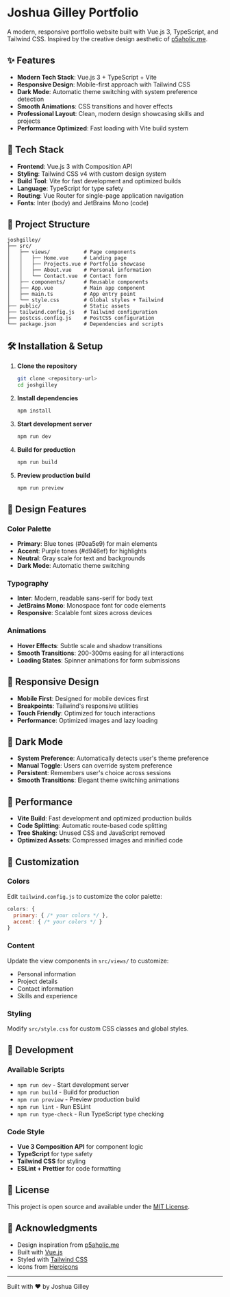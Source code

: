 # Joshua Gilley Portfolio

A modern, responsive portfolio website built with Vue.js 3, TypeScript, and Tailwind CSS. Inspired by the creative design aesthetic of [p5aholic.me](https://p5aholic.me/).

## ✨ Features

- **Modern Tech Stack**: Vue.js 3 + TypeScript + Vite
- **Responsive Design**: Mobile-first approach with Tailwind CSS
- **Dark Mode**: Automatic theme switching with system preference detection
- **Smooth Animations**: CSS transitions and hover effects
- **Professional Layout**: Clean, modern design showcasing skills and projects
- **Performance Optimized**: Fast loading with Vite build system

## 🚀 Tech Stack

- **Frontend**: Vue.js 3 with Composition API
- **Styling**: Tailwind CSS v4 with custom design system
- **Build Tool**: Vite for fast development and optimized builds
- **Language**: TypeScript for type safety
- **Routing**: Vue Router for single-page application navigation
- **Fonts**: Inter (body) and JetBrains Mono (code)

## 📁 Project Structure

```
joshgilley/
├── src/
│   ├── views/           # Page components
│   │   ├── Home.vue     # Landing page
│   │   ├── Projects.vue # Portfolio showcase
│   │   ├── About.vue    # Personal information
│   │   └── Contact.vue  # Contact form
│   ├── components/      # Reusable components
│   ├── App.vue          # Main app component
│   ├── main.ts          # App entry point
│   └── style.css        # Global styles + Tailwind
├── public/              # Static assets
├── tailwind.config.js   # Tailwind configuration
├── postcss.config.js    # PostCSS configuration
└── package.json         # Dependencies and scripts
```

## 🛠️ Installation & Setup

1. **Clone the repository**
   ```bash
   git clone <repository-url>
   cd joshgilley
   ```

2. **Install dependencies**
   ```bash
   npm install
   ```

3. **Start development server**
   ```bash
   npm run dev
   ```

4. **Build for production**
   ```bash
   npm run build
   ```

5. **Preview production build**
   ```bash
   npm run preview
   ```

## 🎨 Design Features

### Color Palette
- **Primary**: Blue tones (#0ea5e9) for main elements
- **Accent**: Purple tones (#d946ef) for highlights
- **Neutral**: Gray scale for text and backgrounds
- **Dark Mode**: Automatic theme switching

### Typography
- **Inter**: Modern, readable sans-serif for body text
- **JetBrains Mono**: Monospace font for code elements
- **Responsive**: Scalable font sizes across devices

### Animations
- **Hover Effects**: Subtle scale and shadow transitions
- **Smooth Transitions**: 200-300ms easing for all interactions
- **Loading States**: Spinner animations for form submissions

## 📱 Responsive Design

- **Mobile First**: Designed for mobile devices first
- **Breakpoints**: Tailwind's responsive utilities
- **Touch Friendly**: Optimized for touch interactions
- **Performance**: Optimized images and lazy loading

## 🌙 Dark Mode

- **System Preference**: Automatically detects user's theme preference
- **Manual Toggle**: Users can override system preference
- **Persistent**: Remembers user's choice across sessions
- **Smooth Transitions**: Elegant theme switching animations

## 🚀 Performance

- **Vite Build**: Fast development and optimized production builds
- **Code Splitting**: Automatic route-based code splitting
- **Tree Shaking**: Unused CSS and JavaScript removed
- **Optimized Assets**: Compressed images and minified code

## 📝 Customization

### Colors
Edit `tailwind.config.js` to customize the color palette:
```javascript
colors: {
  primary: { /* your colors */ },
  accent: { /* your colors */ }
}
```

### Content
Update the view components in `src/views/` to customize:
- Personal information
- Project details
- Contact information
- Skills and experience

### Styling
Modify `src/style.css` for custom CSS classes and global styles.

## 🔧 Development

### Available Scripts
- `npm run dev` - Start development server
- `npm run build` - Build for production
- `npm run preview` - Preview production build
- `npm run lint` - Run ESLint
- `npm run type-check` - Run TypeScript type checking

### Code Style
- **Vue 3 Composition API** for component logic
- **TypeScript** for type safety
- **Tailwind CSS** for styling
- **ESLint + Prettier** for code formatting

## 📄 License

This project is open source and available under the [MIT License](LICENSE).

## 🙏 Acknowledgments

- Design inspiration from [p5aholic.me](https://p5aholic.me/)
- Built with [Vue.js](https://vuejs.org/)
- Styled with [Tailwind CSS](https://tailwindcss.com/)
- Icons from [Heroicons](https://heroicons.com/)

---

Built with ❤️ by Joshua Gilley
